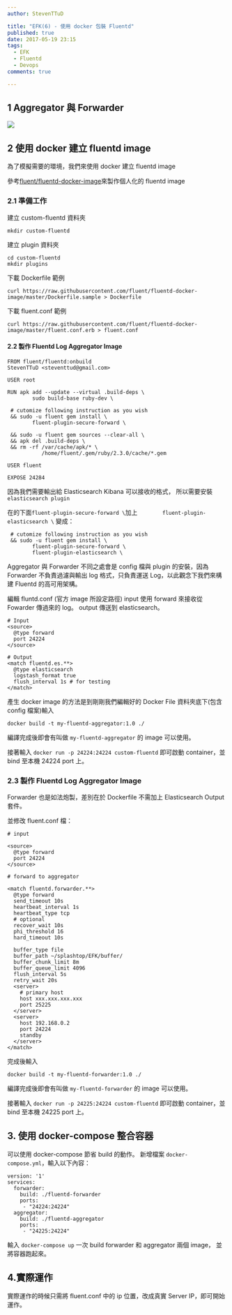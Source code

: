 ```yaml
---
author: StevenTTuD

title: "EFK(6) - 使用 docker 包裝 Fluentd"
published: true
date: 2017-05-19 23:15
tags:
  - EFK
  - Fluentd
  - Devops
comments: true

---
```


## 1 Aggregator 與 Forwarder


![](https://lh3.googleusercontent.com/-ISAjtMLBHsQ/WSL5U_Aw87I/AAAAAAAAKzA/a5gcrr4jQ508MINa9Yy1aVR23CMFccYuwCHM/I/14954621237379.jpg)


## 2 使用 docker 建立 fluentd image

為了模擬需要的環境，我們來使用 docker 建立 fluentd image

參考[fluent/fluentd-docker-image](https://github.com/fluent/fluentd-docker-image)來製作個人化的 fluentd image

### 2.1 準備工作

建立 custom-fluentd 資料夾

```
mkdir custom-fluentd
```

建立 plugin 資料夾

```
cd custom-fluentd
mkdir plugins
```

下載 Dockerfile 範例

```
curl https://raw.githubusercontent.com/fluent/fluentd-docker-image/master/Dockerfile.sample > Dockerfile
```

下載 fluent.conf 範例

```
curl https://raw.githubusercontent.com/fluent/fluentd-docker-image/master/fluent.conf.erb > fluent.conf
```

#### 2.2 製作 Fluentd Log Aggregator Image

```
FROM fluent/fluentd:onbuild
StevenTTuD <steventtud@gmail.com>

USER root

RUN apk add --update --virtual .build-deps \
        sudo build-base ruby-dev \

 # cutomize following instruction as you wish
 && sudo -u fluent gem install \
        fluent-plugin-secure-forward \

 && sudo -u fluent gem sources --clear-all \
 && apk del .build-deps \
 && rm -rf /var/cache/apk/* \
           /home/fluent/.gem/ruby/2.3.0/cache/*.gem

USER fluent

EXPOSE 24284
```

因為我們需要輸出給 Elasticsearch Kibana 可以接收的格式，
所以需要安裝 `elasticsearch plugin`

在的下面`fluent-plugin-secure-forward \`加上`        fluent-plugin-elasticsearch \` 變成：

```
 # cutomize following instruction as you wish
 && sudo -u fluent gem install \
        fluent-plugin-secure-forward \
        fluent-plugin-elasticsearch \
```


Aggregator 與 Forwarder 不同之處會是 config 檔與 plugin 的安裝，因為 Forwarder 不負責過濾與輸出 log 格式，只負責運送 Log，以此觀念下我們來構建 Fluentd 的高可用架構。

編輯 fluntd.conf (官方 image 所設定路徑)
input 使用 forward 來接收從 Fowarder 傳過來的 log。
output 傳送到 elasticsearch。

```
# Input
<source>
  @type forward
  port 24224
</source>

# Output
<match fluentd.es.**>
  @type elasticsearch
  logstash_format true
  flush_interval 1s # for testing
</match>
```

產生 docker image 的方法是到剛剛我們編輯好的 Docker File 資料夾底下(包含 config 檔案)輸入

```
docker build -t my-fluentd-aggregator:1.0 ./
```

編譯完成後即會有叫做 `my-fluentd-aggregator` 的 image 可以使用。

接著輸入 `docker run -p 24224:24224 custom-fluentd` 即可啟動 container，並 bind 至本機 24224 port 上。

### 2.3 製作 Fluentd Log Aggregator Image

Forwarder 也是如法炮製，差別在於 Dockerfile 不需加上 Elasticsearch Output 套件。

並修改 fluent.conf 檔：

```
# input

<source>
  @type forward
  port 24224
</source>

# forward to aggregator

<match fluentd.forwarder.**>
  @type forward
  send_timeout 10s
  heartbeat_interval 1s
  heartbeat_type tcp
  # optional
  recover_wait 10s
  phi_threshold 16
  hard_timeout 10s

  buffer_type file
  buffer_path ~/splashtop/EFK/buffer/
  buffer_chunk_limit 8m
  buffer_queue_limit 4096
  flush_interval 5s
  retry_wait 20s
  <server>
    # primary host
    host xxx.xxx.xxx.xxx
    port 25225
  </server>
  <server>
    host 192.168.0.2
    port 24224
    standby
  </server>
</match>

```

完成後輸入

```
docker build -t my-fluentd-forwarder:1.0 ./
```

編譯完成後即會有叫做 `my-fluentd-forwarder` 的 image 可以使用。

接著輸入 `docker run -p 24225:24224 custom-fluentd` 即可啟動 container，並 bind 至本機 24225 port 上。

## 3. 使用 docker-compose 整合容器

可以使用 docker-compose 節省 build 的動作。
新增檔案 `docker-compose.yml`，輸入以下內容：

```
version: '1'
services:
  forwarder:
    build: ./fluentd-forwarder
    ports:
     - "24224:24224"
  aggregator:
    build: ./fluentd-aggregator
    ports:
     - "24225:24224"
```

輸入 `docker-compose up` 一次 build forwarder 和 aggregator 兩個 image，
並將容器跑起來。

## 4.實際運作

實際運作的時候只需將 fluent.conf 中的 ip 位置，改成真實 Server IP，即可開始運作。
